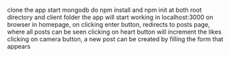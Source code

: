 clone the app
start mongodb
do npm install and npm init at both root directory and client folder
the app will start working in localhost:3000 on browser
in homepage, on clicking enter button, redirects to posts page, where all posts can be seen
clicking on heart button will increment the likes
clicking on camera button, a new post can be created by filling the form that appears
